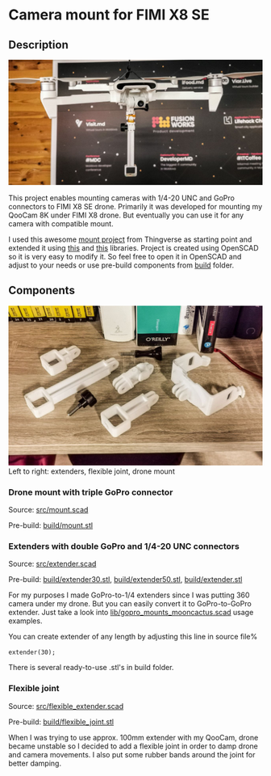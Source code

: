 # Camera mount for FIMI X8 SE

## Description

![FIMI X8 SE with mount](img/drone.jpeg)

This project enables mounting cameras with 1/4-20 UNC and GoPro connectors to FIMI X8 SE drone. Primarily it was developed for mounting my QooCam 8K under FIMI X8 drone. But eventually you can use it for any camera with compatible mount.   

I used this awesome [mount project](https://www.thingiverse.com/thing:3713687) from Thingverse as starting point and extended it using [this](https://www.thingiverse.com/thing:62800) and [this](https://www.thingiverse.com/thing:125939) libraries. Project is created using OpenSCAD so it is very easy to modify it. So feel free to open it in OpenSCAD and adjust to your needs or use pre-build components from [build](build/) folder.

## Components

![Components](img/components.jpeg)
Left to right: extenders, flexible joint, drone mount

### Drone mount with triple GoPro connector 

Source: [src/mount.scad](src/mount.scad)

Pre-build: [build/mount.stl](build/mount.stl)

### Extenders with double GoPro and 1/4-20 UNC connectors

Source: [src/extender.scad](src/extender.scad)

Pre-build: [build/extender30.stl](build/extender30.stl), [build/extender50.stl](build/extender50.stl), [build/extender.stl](build/extender.stl)

For my purposes I made GoPro-to-1/4 extenders since I was putting 360 camera under my drone. But you can easily convert it to GoPro-to-GoPro extender. Just take a look into [lib/gopro_mounts_mooncactus.scad](lib/gopro_mounts_mooncactus.scad) usage examples. 

You can create extender of any length by adjusting this line in source file%

```
extender(30);
```

There is several ready-to-use .stl's in build folder.

### Flexible joint 

Source: [src/flexible_extender.scad](src/flexible_extender.scad)

Pre-build: [build/flexible_joint.stl](build/flexible_joint.stl)

When I was trying to use approx. 100mm extender with my QooCam, drone became unstable so I decided to add a flexible joint in order to damp drone and camera movements. I also put some rubber bands around the joint for better damping.



